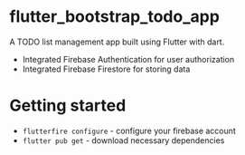 # flutter_bootstrap_todo_app

A TODO list management app built using Flutter with dart.

- Integrated Firebase Authentication for user authorization
- Integrated Firebase Firestore for storing data

# Getting started

- ```flutterfire configure``` - configure your firebase account
- ```flutter pub get``` - download necessary dependencies